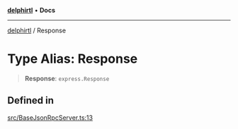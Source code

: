 [**delphirtl**](../README.md) • **Docs**

***

[delphirtl](../globals.md) / Response

# Type Alias: Response

> **Response**: `express.Response`

## Defined in

[src/BaseJsonRpcServer.ts:13](https://github.com/chuacw/delphirtl/blob/b2d86277a5251f0037cf01044224c3e29dc4c6be/src/BaseJsonRpcServer.ts#L13)
